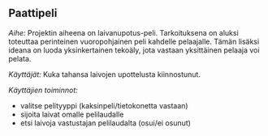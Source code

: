 ## Paattipeli

*Aihe:* Projektin aiheena on laivanupotus-peli. Tarkoituksena on aluksi toteuttaa perinteinen vuoropohjainen peli kahdelle pelaajalle. Tämän lisäksi ideana on luoda yksinkertainen tekoäly, jota vastaan yksittäinen pelaaja voi pelata.

*Käyttäjät:* Kuka tahansa laivojen upottelusta kiinnostunut.

*Käyttäjien toiminnot:* 
- valitse pelityyppi (kaksinpeli/tietokonetta vastaan)
- sijoita laivat omalle pelilaudalle
- etsi laivoja vastustajan pelilaudalta (osui/ei osunut)
